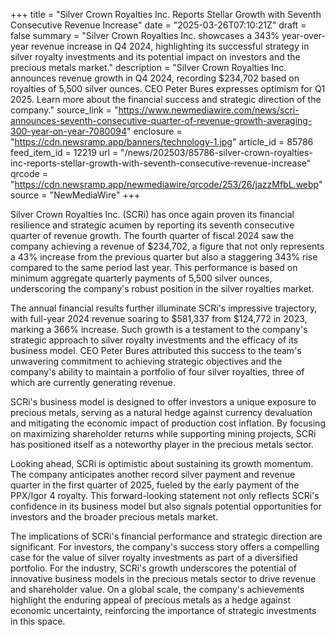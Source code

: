 +++
title = "Silver Crown Royalties Inc. Reports Stellar Growth with Seventh Consecutive Revenue Increase"
date = "2025-03-26T07:10:21Z"
draft = false
summary = "Silver Crown Royalties Inc. showcases a 343% year-over-year revenue increase in Q4 2024, highlighting its successful strategy in silver royalty investments and its potential impact on investors and the precious metals market."
description = "Silver Crown Royalties Inc. announces revenue growth in Q4 2024, recording $234,702 based on royalties of 5,500 silver ounces. CEO Peter Bures expresses optimism for Q1 2025. Learn more about the financial success and strategic direction of the company."
source_link = "https://www.newmediawire.com/news/scri-announces-seventh-consecutive-quarter-of-revenue-growth-averaging-300-year-on-year-7080094"
enclosure = "https://cdn.newsramp.app/banners/technology-1.jpg"
article_id = 85786
feed_item_id = 12219
url = "/news/202503/85786-silver-crown-royalties-inc-reports-stellar-growth-with-seventh-consecutive-revenue-increase"
qrcode = "https://cdn.newsramp.app/newmediawire/qrcode/253/26/jazzMfbL.webp"
source = "NewMediaWire"
+++

<p>Silver Crown Royalties Inc. (SCRi) has once again proven its financial resilience and strategic acumen by reporting its seventh consecutive quarter of revenue growth. The fourth quarter of fiscal 2024 saw the company achieving a revenue of $234,702, a figure that not only represents a 43% increase from the previous quarter but also a staggering 343% rise compared to the same period last year. This performance is based on minimum aggregate quarterly payments of 5,500 silver ounces, underscoring the company's robust position in the silver royalties market.</p><p>The annual financial results further illuminate SCRi's impressive trajectory, with full-year 2024 revenue soaring to $581,337 from $124,772 in 2023, marking a 366% increase. Such growth is a testament to the company's strategic approach to silver royalty investments and the efficacy of its business model. CEO Peter Bures attributed this success to the team's unwavering commitment to achieving strategic objectives and the company's ability to maintain a portfolio of four silver royalties, three of which are currently generating revenue.</p><p>SCRi's business model is designed to offer investors a unique exposure to precious metals, serving as a natural hedge against currency devaluation and mitigating the economic impact of production cost inflation. By focusing on maximizing shareholder returns while supporting mining projects, SCRi has positioned itself as a noteworthy player in the precious metals sector.</p><p>Looking ahead, SCRi is optimistic about sustaining its growth momentum. The company anticipates another record silver payment and revenue quarter in the first quarter of 2025, fueled by the early payment of the PPX/Igor 4 royalty. This forward-looking statement not only reflects SCRi's confidence in its business model but also signals potential opportunities for investors and the broader precious metals market.</p><p>The implications of SCRi's financial performance and strategic direction are significant. For investors, the company's success story offers a compelling case for the value of silver royalty investments as part of a diversified portfolio. For the industry, SCRi's growth underscores the potential of innovative business models in the precious metals sector to drive revenue and shareholder value. On a global scale, the company's achievements highlight the enduring appeal of precious metals as a hedge against economic uncertainty, reinforcing the importance of strategic investments in this space.</p>